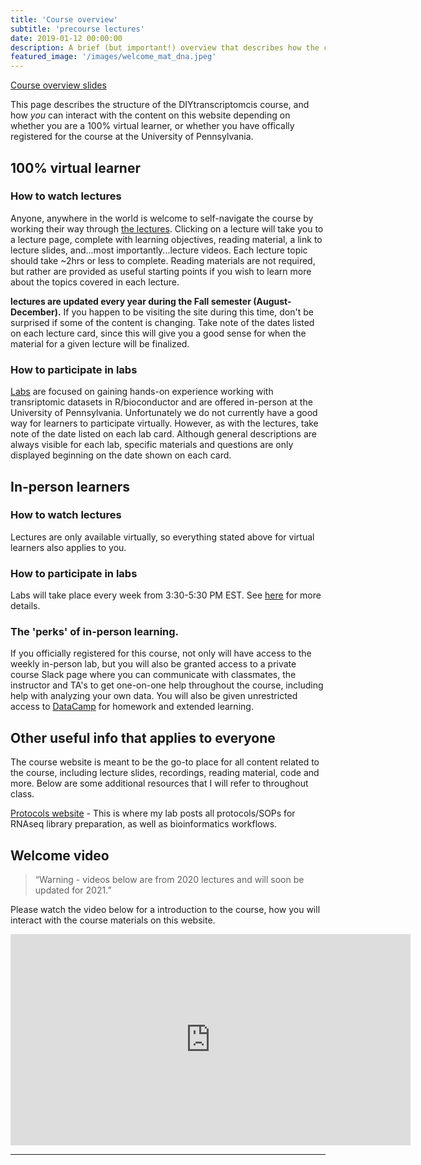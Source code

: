 ```yaml
---
title: 'Course overview'
subtitle: 'precourse lectures'
date: 2019-01-12 00:00:00
description: A brief (but important!) overview that describes how the course is structuerd and how you can get the most from the material on this website. 
featured_image: '/images/welcome_mat_dna.jpeg'
---
```


[Course overview slides](https://www.icloud.com/keynote/0dABsRGX-LxA3pHuwCUgejkhg#precourse%5Fintro)

This page describes the structure of the DIYtranscriptomcis course, and how *you* can interact with the content on this website depending on whether you are a 100% virtual learner, or whether you have offically registered for the course at the University of Pennsylvania.

## 100% virtual learner

### How to watch lectures

Anyone, anywhere in the world is welcome to self-navigate the course by working their way through [the lectures](https://diytranscriptomics.com/).  Clicking on a lecture will take you to a lecture page, complete with learning objectives, reading material, a link to lecture slides, and...most importantly...lecture videos.  Each lecture topic should take ~2hrs or less to complete.  Reading materials are not required, but rather are provided as useful starting points if you wish to learn more about the topics covered in each lecture.

**lectures are updated every year during the Fall semester (August-December).**  If you happen to be visiting the site during this time, don't be surprised if some of the content is changing.  Take note of the dates listed on each lecture card, since this will give you a good sense for when the material for a given lecture will be finalized.

### How to participate in labs

[Labs](https://diytranscriptomics.com/lab/) are focused on gaining hands-on experience working with transriptomic datasets in R/bioconductor and are offered in-person at the University of Pennsylvania.  Unfortunately we do not currently have a good way for learners to participate virtually.  However, as with the lectures, take note of the date listed on each lab card.  Although general descriptions are always visible for each lab, specific materials and questions are only displayed beginning on the date shown on each card.

## In-person learners

### How to watch lectures

Lectures are only available virtually, so everything stated above for virtual learners also applies to you.

### How to participate in labs

Labs will take place every week from 3:30-5:30 PM EST.  See [here](https://diytranscriptomics.com/lab/lab-intro) for more details.

### The 'perks' of in-person learning.

If you officially registered for this course, not only will have access to the weekly in-person lab, but you will also be granted access to a private course Slack page where you can communicate with classmates, the instructor and TA's to get one-on-one help throughout the course, including help with analyzing your own data.  You will also be given unrestricted access to [DataCamp](https://www.datacamp.com/) for homework and extended learning.

## Other useful info that applies to everyone

The course website is meant to be the go-to place for all content related to the course, including lecture slides, recordings, reading material, code and more.  Below are some additional resources that I will refer to throughout class.

[Protocols website](https://protocols.hostmicrobe.org) - This is where my lab posts all protocols/SOPs for RNAseq library preparation, as well as bioinformatics workflows.

## Welcome video

> “Warning - videos below are from 2020 lectures and will soon be updated for 2021.”

Please watch the video below for a introduction to the course, how you will interact with the course materials on this website.

<iframe src="https://player.vimeo.com/video/405054924" width="640" height="338" frameborder="0" allow="autoplay; fullscreen" allowfullscreen></iframe>

---
